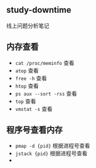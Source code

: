 ## study-downtime ## 
线上问题分析笔记

## 内存查看 ##
- `cat /proc/meminfo` 查看
- `atop` 查看
- `free -h` 查看
- `htop` 查看
- `ps aux --sort -rss` 查看
- `top` 查看
- `vmstat -s` 查看

## 程序号查看内存 ##
- `pmap -d {pid}` 根据进程号查看
- `jstack {pid}` 根据进程号查看
- 






